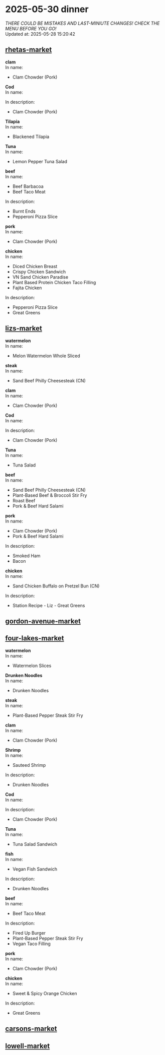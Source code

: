 # 2025-05-30 dinner  
*THERE COULD BE MISTAKES AND LAST-MINIUTE CHANGES! CHECK THE MENU BEFORE YOU GO!*  
Updated at: 2025-05-28 15:20:42  
## [rhetas-market](https://wisc-housingdining.nutrislice.com/menu/rhetas-market/dinner/2025-05-30)  
**clam**  
In name:   
 - Clam Chowder (Pork)  
  
**Cod**  
In name:   
  
In description:   
 - Clam Chowder (Pork)  
  
**Tilapia**  
In name:   
 - Blackened Tilapia  
  
**Tuna**  
In name:   
 - Lemon Pepper Tuna Salad  
  
**beef**  
In name:   
 - Beef Barbacoa  
 - Beef Taco Meat  
  
In description:   
 - Burnt Ends  
 - Pepperoni Pizza Slice  
  
**pork**  
In name:   
 - Clam Chowder (Pork)  
  
**chicken**  
In name:   
 - Diced Chicken Breast  
 - Crispy Chicken Sandwich  
 - VN Sand Chicken Paradise  
 - Plant Based Protein Chicken Taco Filling  
 - Fajita Chicken  
  
In description:   
 - Pepperoni Pizza Slice  
 - Great Greens  
  
## [lizs-market](https://wisc-housingdining.nutrislice.com/menu/lizs-market/dinner/2025-05-30)  
**watermelon**  
In name:   
 - Melon Watermelon Whole Sliced  
  
**steak**  
In name:   
 - Sand Beef Philly Cheesesteak (CN)  
  
**clam**  
In name:   
 - Clam Chowder (Pork)  
  
**Cod**  
In name:   
  
In description:   
 - Clam Chowder (Pork)  
  
**Tuna**  
In name:   
 - Tuna Salad  
  
**beef**  
In name:   
 - Sand Beef Philly Cheesesteak (CN)  
 - Plant-Based Beef & Broccoli Stir Fry  
 - Roast Beef  
 - Pork & Beef Hard Salami  
  
**pork**  
In name:   
 - Clam Chowder (Pork)  
 - Pork & Beef Hard Salami  
  
In description:   
 - Smoked Ham  
 - Bacon  
  
**chicken**  
In name:   
 - Sand Chicken Buffalo on Pretzel Bun (CN)  
  
In description:   
 - Station Recipe - Liz - Great Greens  
  
## [gordon-avenue-market](https://wisc-housingdining.nutrislice.com/menu/gordon-avenue-market/dinner/2025-05-30)  
## [four-lakes-market](https://wisc-housingdining.nutrislice.com/menu/four-lakes-market/dinner/2025-05-30)  
**watermelon**  
In name:   
 - Watermelon Slices  
  
**Drunken Noodles**  
In name:   
 - Drunken Noodles  
  
**steak**  
In name:   
 - Plant-Based Pepper Steak Stir Fry  
  
**clam**  
In name:   
 - Clam Chowder (Pork)  
  
**Shrimp**  
In name:   
 - Sauteed Shrimp  
  
In description:   
 - Drunken Noodles  
  
**Cod**  
In name:   
  
In description:   
 - Clam Chowder (Pork)  
  
**Tuna**  
In name:   
 - Tuna Salad Sandwich  
  
**fish**  
In name:   
 - Vegan Fish Sandwich  
  
In description:   
 - Drunken Noodles  
  
**beef**  
In name:   
 - Beef Taco Meat  
  
In description:   
 - Fired Up Burger  
 - Plant-Based Pepper Steak Stir Fry  
 - Vegan Taco Filling  
  
**pork**  
In name:   
 - Clam Chowder (Pork)  
  
**chicken**  
In name:   
 - Sweet & Spicy Orange Chicken  
  
In description:   
 - Great Greens  
  
## [carsons-market](https://wisc-housingdining.nutrislice.com/menu/carsons-market/dinner/2025-05-30)  
## [lowell-market](https://wisc-housingdining.nutrislice.com/menu/lowell-market/dinner/2025-05-30)  
  
